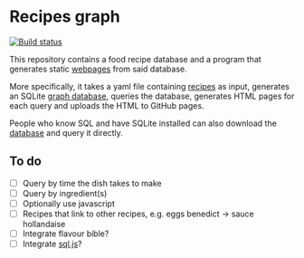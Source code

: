 # Recipes graph

[![Build
status](https://github.com/stevana/recipes-graph/actions/workflows/main.yaml/badge.svg)](https://github.com/stevana/recipes-graph/actions)

This repository contains a food recipe database and a program that generates
static [webpages](https://stevana.github.io/recipes-graph) from said database.

More specifically, it takes a yaml file containing [recipes](data/recipes.yaml)
as input, generates an SQLite [graph
database](https://github.com/dpapathanasiou/simple-graph), queries the database,
generates HTML pages for each query and uploads the HTML to GitHub pages.

People who know SQL and have SQLite installed can also download the
[database](https://stevana.github.io/recipes-graph/recipes.sqlite) and query it
directly.

## To do

- [ ] Query by time the dish takes to make
- [ ] Query by ingredient(s)
- [ ] Optionally use javascript
- [ ] Recipes that link to other recipes, e.g. eggs benedict -> sauce hollandaise
- [ ] Integrate flavour bible?
- [ ] Integrate [sql.js](https://github.com/sql-js/sql.js/tree/master/examples/GUI)?
